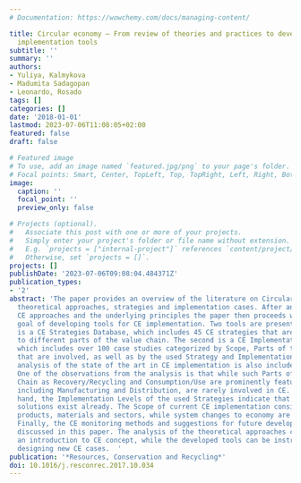 ```yaml
---
# Documentation: https://wowchemy.com/docs/managing-content/

title: Circular economy – From review of theories and practices to development of
  implementation tools
subtitle: ''
summary: ''
authors:
- Yuliya, Kalmykova
- Madumita Sadagopan
- Leonardo, Rosado
tags: []
categories: []
date: '2018-01-01'
lastmod: 2023-07-06T11:08:05+02:00
featured: false
draft: false

# Featured image
# To use, add an image named `featured.jpg/png` to your page's folder.
# Focal points: Smart, Center, TopLeft, Top, TopRight, Left, Right, BottomLeft, Bottom, BottomRight.
image:
  caption: ''
  focal_point: ''
  preview_only: false

# Projects (optional).
#   Associate this post with one or more of your projects.
#   Simply enter your project's folder or file name without extension.
#   E.g. `projects = ["internal-project"]` references `content/project/deep-learning/index.md`.
#   Otherwise, set `projects = []`.
projects: []
publishDate: '2023-07-06T09:08:04.484371Z'
publication_types:
- '2'
abstract: 'The paper provides an overview of the literature on Circular Economy (CE)
  theoretical approaches, strategies and implementation cases. After analyzing different
  CE approaches and the underlying principles the paper then proceeds with the main
  goal of developing tools for CE implementation. Two tools are presented. The first
  is a CE Strategies Database, which includes 45 CE strategies that are applicable
  to different parts of the value chain. The second is a CE Implementation Database,
  which includes over 100 case studies categorized by Scope, Parts of the Value Chain
  that are involved, as well as by the used Strategy and Implementation Level. An
  analysis of the state of the art in CE implementation is also included in the paper.
  One of the observations from the analysis is that while such Parts of the Value
  Chain as Recovery/Recycling and Consumption/Use are prominently featured, others,
  including Manufacturing and Distribution, are rarely involved in CE. On the other
  hand, the Implementation Levels of the used Strategies indicate that many market-ready
  solutions exist already. The Scope of current CE implementation considers selected
  products, materials and sectors, while system changes to economy are rarely suggested.
  Finally, the CE monitoring methods and suggestions for future development are also
  discussed in this paper. The analysis of the theoretical approaches can serve as
  an introduction to CE concept, while the developed tools can be instrumental for
  designing new CE cases.  '
publication: '*Resources, Conservation and Recycling*'
doi: 10.1016/j.resconrec.2017.10.034
---
```

